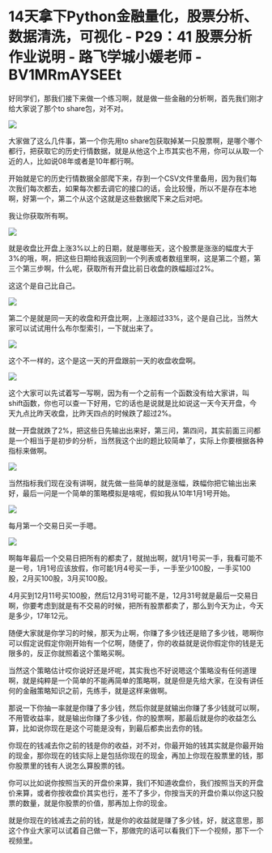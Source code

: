 # 14天拿下Python金融量化，股票分析、数据清洗，可视化 - P29：41 股票分析作业说明 - 路飞学城小媛老师 - BV1MRmAYSEEt

好同学们，那我们接下来做一个练习啊，就是做一些金融的分析啊，首先我们刚才给大家说了那个to share包，对不对。



![](img/ab71e4e96fa0b5eba7a37f2de71ba92a_1.png)

大家做了这么几件事，第一个你先用to share包获取掉某一只股票啊，是哪个哪个都行，把获取它的历史行情数据，就是从他这个上市其实也不用，你可以从取一个近的人，比如说08年或者是10年都行啊。

开始就是它的历史行情数据全部爬下来，存到一个CSV文件里备用，因为我们每次我们每次都去，如果每次都去调它的接口的话，会比较慢，所以不是存在本地啊，好第一个，第二个从这个这就是这些数据爬下来之后对吧。

我让你获取所有啊。

![](img/ab71e4e96fa0b5eba7a37f2de71ba92a_3.png)

就是收盘比开盘上涨3%以上的日期，就是哪些天，这个股票是涨涨的幅度大于3%的哦，啊，把这些日期给我返回到一个列表或者数组里啊，这是第二个题，第三个第三步啊，什么呢，获取所有开盘比前日收盘的跌幅超过2%。

这这个是自己比自己。

![](img/ab71e4e96fa0b5eba7a37f2de71ba92a_5.png)

第二个是就是同一天的收盘和开盘比啊，上涨超过33%，这个是自己比，当然大家可以试试用什么布尔型索引，一下就出来了。



![](img/ab71e4e96fa0b5eba7a37f2de71ba92a_7.png)

这个不一样的，这个是这一天的开盘跟前一天的收盘收盘啊。

![](img/ab71e4e96fa0b5eba7a37f2de71ba92a_9.png)

这个大家可以先试着写一写啊，因为有一个之前有一个函数没有给大家讲，叫shift函数，你也可以查一下好用，它的话也是说就是比如说这一天今天开盘，今天九点比昨天收盘，比昨天四点的时候跌了超过2%。

就一开盘就跌了2%，把这些日先输出出来好，第三问，第四问，其实前面三问都是一个相当于是初步的分析，当然我这个出的题比较简单了，实际上你要根据各种指标来做啊。



![](img/ab71e4e96fa0b5eba7a37f2de71ba92a_11.png)

当然指标我们现在没有讲啊，就先做一些简单的就是涨幅，跌幅你把它输出出来好，最后一问是一个简单的策略模拟是啥呢，假如我从10年1月1号开始。



![](img/ab71e4e96fa0b5eba7a37f2de71ba92a_13.png)

每月第一个交易日买一手嗯。

![](img/ab71e4e96fa0b5eba7a37f2de71ba92a_15.png)

啊每年最后一个交易日把所有的都卖了，就抛出啊，就1月1号买一手，我看可能不是一号，1月1号应该放假，你可能1月4号买一手，一手至少100股，一手买100股，2月买100股，3月买100股。

4月买到12月11号买100股，然后12月31号可能不是，12月31号就是最后一交易日啊，你要考虑到就是有不交易的时候，把所有股票都卖了，那么到今天为止，今天是多少，17年12元。

随便大家就是你学习的时候，那天为止啊，你赚了多少钱还是赔了多少钱，嗯啊你可以假定说假定你刚开始有一个亿啊，随便了，你的收益就是说你假定你的钱是无限多的，反正你就照着这个策略买啊。

当然这个策略估计哎你说好还是坏呢，其实我也不好说嗯这个策略没有任何道理啊，就是纯粹是一个简单的不能再简单的策略啊，就是但是先给大家，在没有讲任何的金融策略知识之前，先练手，就是这样来做啊。

那说一下你抽一率就是你赚了多少钱，然后你就是就输出你赚了多少钱就可以啊，不用管收益率，就是输出你赚了多少钱，你的股票啊，那最后就是你的收益怎么算，比如说你现在是这个可能是没有，到最后都卖出去你的钱。

你现在的钱减去你之前的钱是你的收益，对不对，你最开始的钱其实就是你最开始的现金，那你现在的钱实际上是包括你现在的现金，再加上你现在股票里的钱，那你股票里的钱有人说怎么算股票的钱。

你可以比如说你按照当天的开盘价来算，我们不知道收盘价，我们按照当天的开盘价来算，或者你按收盘价其实也行，差不了多少，你按当天的开盘价乘以你这只股票的数量，就是你股票的价值，那再加上你的现金。

就是你现在的钱减去之前的钱，就是你的收益就是赚了多少钱，好，就这意思，那这个作业大家可以试着自己做一下，那做完的话可以看我们下一个视频，那下一个视频里。

